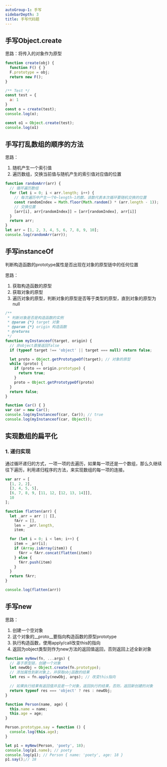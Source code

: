 ```yaml
---
autoGroup-1: 手写
sidebarDepth: 3
title: 手写代码题
---
```


## 手写Object.create
思路：将传入的对象作为原型
```javascript
function create(obj) {
  function F() { }
  F.prototype = obj;
  return new F();
}

/** Test */
const test = {
  a: 1
}
const o = create(test);
console.log(o);

const o1 = Object.create(test);
console.log(o1)
```

## 手写打乱数组的顺序的方法
思路：
1. 随机产生一个索引值
2. 遍历数组，交换当前值与随机产生的索引值对应值的位置

```javascript
function randomArr(arr) {
  // 循环遍历数组
  for (let i = 0; i < arr.length; i++) {
    // 每次遍历中产生一个0~length-1的数，该数代表本次循环要随机交换的位置
    const randomIndex = Math.floor(Math.random() * (arr.length - 1));
    // 交换位置
    [arr[i], arr[randomIndex]] = [arr[randomIndex], arr[i]]
  }
  return arr;
}
let arr = [1, 2, 3, 4, 5, 6, 7, 8, 9, 10];
console.log(randomArr(arr));
```

## 手写instanceOf
判断构造函数的prototype属性是否出现在对象的原型链中的任何位置

思路：
1. 获取构造函数的原型
2. 获取对象的原型
3. 遍历对象的原型，判断对象的原型是否等于类型的原型，直到对象的原型为null
```javascript
/**
 * 判断对象是否是构造函数的实例
 * @param {*} target 对象
 * @param {*} origin 构造函数
 * @returns 
 */
function myInstanceof(target, origin) {
  // 非object直接返回false
  if (typeof target !== 'object' || target === null) return false;

  let proto = Object.getPrototypeOf(target); // 对象的原型
  while (proto) {
    if (proto == origin.prototype) {
      return true;
    }
    proto = Object.getPrototypeOf(proto)
  }
  return false;
}

function Car() { }
var car = new Car();
console.log(myInstanceof(car, Car)); // true
console.log(myInstanceof(car, Object));
```

## 实现数组的扁平化
### 1. 递归实现
通过循环递归的方式，一项一项的去遍历，如果每一项还是一个数组，那么久继续往下遍历，利用递归程序的方法，来实现数组的每一项的连接。
```javascript
var arr = [
  [1, 2, 2],
  [3, 4, 5, 5],
  [6, 7, 8, 9, [11, 12, [12, 13, 14]]],
  10
];

function flatten(arr) {
  let _arr = arr || [],
    fArr = [],
    len = _arr.length,
    item;

  for (let i = 0; i < len; i++) {
    item = _arr[i];
    if (Array.isArray(item)) {
      fArr = fArr.concat(flatten(item))
    } else {
      fArr.push(item)
    }
  }
  return fArr;
}

console.log(flatten(arr))
```


## 手写new
思路：
1. 创建一个空对象
2. 这个对象的__proto__要指向构造函数的原型prototype
3. 执行构造函数，使用apply/call改变this的指向
4. 返回为object类型则作为new方法的返回值返回，否则返回上述全新对象

```javascript
function myNew(fn, ...args) {
  // 基于原型链，创建一个对象
  let newObj = Object.create(fn.prototype);
  // 添加属性到新对象上，并获取obj函数的结果
  let res = fn.apply(newObj, args); // 改变this指向

  // 如果执行结果有返回值并且是一个对象，返回执行的结果，否则，返回新创建的对象
  return typeof res === 'object' ? res : newObj;
}

function Person(name, age) {
  this.name = name;
  this.age = age;
}

Person.prototype.say = function () {
  console.log(this.age);
}

let p1 = myNew(Person, 'poety', 18);
console.log(p1.name); // poety
console.log(p1); // Person { name: 'poety', age: 18 }
p1.say();// 18
```